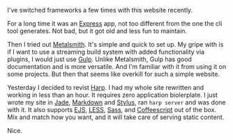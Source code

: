 I've switched frameworks a few times with this website recently. 

For a long time it was an [Express][] app, not too different from the one the 
cli tool generates. Not bad, but it got old and less fun to maintain. 

Then I tried out [Metalsmith][]. It's simple and quick to set up. My gripe with 
is if I want to use a streaming build system with added functionality via
plugins, I would just use [Gulp][]. Unlike Metalsmith, Gulp has good
documentation and is more versatile. And I'm familiar with it from using it on 
some projects. But then that seems like overkill for such a simple website.

Yesterday I decided to revist [Harp][]. I had my whole site rewritten and
working in less than an hour. It requires zero application biolerplate. I just
wrote my site in [Jade][], [Markdown][] and [Stylus][], ran `harp server` and 
was done with it. It also supports [EJS][], [LESS][], [Sass][], and 
[Coffeescript][] out of the box. Mix and match how you want, and it will take
care of serving static content.

Nice.

[Express]: http://expressjs.com/
[Metalsmith]: http://www.metalsmith.io/
[Gulp]: http://gulpjs.com/
[Harp]: http://harpjs.com/
[Jade]: http://jade-lang.com/
[Markdown]: http://daringfireball.net/projects/markdown/
[Stylus]: https://learnboost.github.io/stylus/
[EJS]: https://github.com/tj/ejs
[LESS]: http://lesscss.org/
[Sass]: http://sass-lang.com/
[Coffeescript]: http://coffeescript.org/

